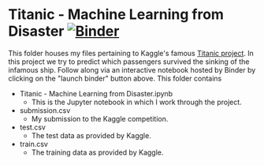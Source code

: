 # Titanic - Machine Learning from Disaster [![Binder](https://mybinder.org/badge_logo.svg)](https://mybinder.org/v2/gh/ssorkhou/learning/HEAD?filepath=%2Ftitanic%2FTitanic%20-%20Machine%20Learning%20from%20Disaster.ipynb)
This folder houses my files pertaining to Kaggle's famous [Titanic project](https://www.kaggle.com/c/titanic). In this project we try to predict which passengers survived the sinking of the infamous ship. Follow along via an interactive notebook hosted by Binder by clicking on the "launch binder" button above. This folder contains
- Titanic - Machine Learning from Disaster.ipynb
    - This is the Jupyter notebook in which I work through the project.
- submission.csv
    - My submission to the Kaggle competition.
- test.csv
    - The test data as provided by Kaggle.
- train.csv
    - The training data as provided by Kaggle.

